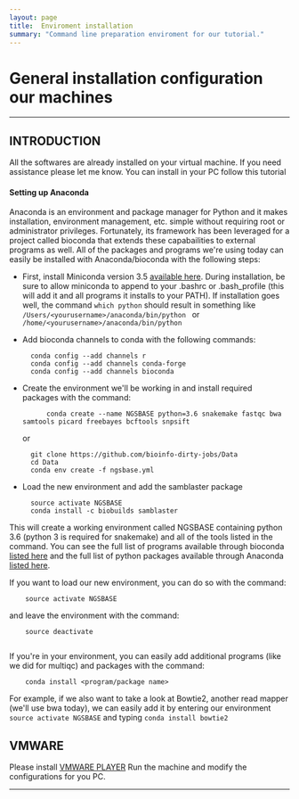 ```yaml
---
layout: page
title:  Enviroment installation
summary: "Command line preparation enviroment for our tutorial."
---
```

#  General installation configuration our machines
___
##  INTRODUCTION
All the softwares are already installed on your virtual machine. If you need assistance please let  me know.
You can install in your PC follow this tutorial


#### Setting up Anaconda
Anaconda is an environment and package manager for Python and it makes installation, environment management, etc. simple without requiring root or administrator privileges.  Fortunately, its framework has been leveraged for a project called bioconda that extends these capabailities to external programs as well.  All of the packages and programs we're using today can easily be installed with Anaconda/bioconda with the following steps:

* First, install Miniconda version 3.5 [available here](http://conda.pydata.org/miniconda.html).  During installation, be sure to allow miniconda to append to your .bashrc or .bash_profile (this will add it and all programs it installs to your PATH).  If installation goes well, the command ``` which python ``` should result in something like ```/Users/<yourusername>/anaconda/bin/python ``` or ```/home/<yourusername>/anaconda/bin/python ```

* Add bioconda channels to conda with the following commands:
  ```
    conda config --add channels r
    conda config --add channels conda-forge
    conda config --add channels bioconda
  ```
* Create the environment we'll be working in and install required packages with the command:

  ```
        conda create --name NGSBASE python=3.6 snakemake fastqc bwa samtools picard freebayes bcftools snpsift
  ```
  or 
   ```
     git clone https://github.com/bioinfo-dirty-jobs/Data
     cd Data
     conda env create -f ngsbase.yml
   ```
* Load the new environment and add the samblaster package

  ```
    source activate NGSBASE
    conda install -c biobuilds samblaster
  ```

This will create a working environment called NGSBASE containing python 3.6 (python 3 is required for snakemake) and all of the tools listed in the command.  You can see the full list of programs available through bioconda [listed here](https://bioconda.github.io/) and the full list of python packages available through Anaconda [listed here](https://docs.continuum.io/anaconda/pkg-docs).


If you want to load our new environment, you can do so with the command:

```
    source activate NGSBASE
```
and leave the environment with the command:
```
    source deactivate
    
```

If you're in your environment, you can easily add additional programs (like we did for multiqc) and packages with the command:
```
    conda install <program/package name>
```

For example, if we also want to take a look at Bowtie2, another read mapper (we'll use bwa today), we can easily add it by entering our environment
				```   source activate NGSBASE ```
and typing 
				```conda install bowtie2 ```


## VMWARE
Please install [VMWARE PLAYER](https://www.vmware.com/products/workstation-player.html)
Run the machine and modify the configurations for you PC.

---












